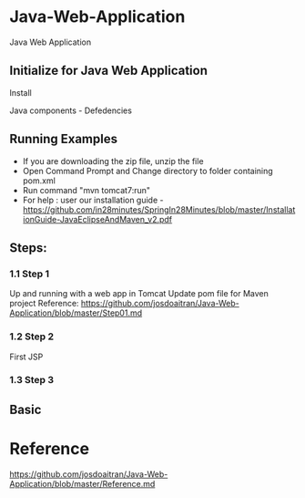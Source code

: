 # Java-Web-Application
Java Web Application

## Initialize for Java Web Application
Install

Java components - Defedencies

## Running Examples
* If you are downloading the zip file, unzip the file
* Open Command Prompt and Change directory to folder containing pom.xml
* Run command "mvn tomcat7:run"
* For help : user our installation guide - https://github.com/in28minutes/SpringIn28Minutes/blob/master/InstallationGuide-JavaEclipseAndMaven_v2.pdf


## Steps:

### 1.1 Step 1
Up and running with a web app in Tomcat
Update pom file for Maven project
Reference: 
https://github.com/josdoaitran/Java-Web-Application/blob/master/Step01.md

### 1.2 Step 2
First JSP
### 1.3 Step 3

## Basic 


# Reference
https://github.com/josdoaitran/Java-Web-Application/blob/master/Reference.md
